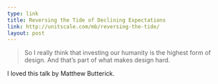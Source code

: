 ```yaml
---
type: link
title: Reversing the Tide of Declining Expectations
link: http://unitscale.com/mb/reversing-the-tide/
layout: post
---
```


> So I really think that investing our humanity is the highest form of design. And that’s part of what makes design hard.

I loved this talk by Matthew Butterick.